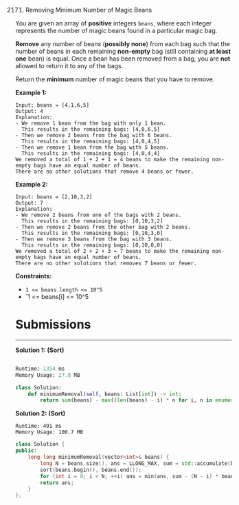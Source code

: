 2171. Removing Minimum Number of Magic Beans

You are given an array of **positive** integers `beans`, where each integer represents the number of magic beans found in a particular magic bag.

**Remove** any number of beans (**possibly none**) from each bag such that the number of beans in each remaining **non-empty** bag (still containing **at least one** bean) is equal. Once a bean has been removed from a bag, you are **not** allowed to return it to any of the bags.

Return the **minimum** number of magic beans that you have to remove.

 

**Example 1:**
```
Input: beans = [4,1,6,5]
Output: 4
Explanation: 
- We remove 1 bean from the bag with only 1 bean.
  This results in the remaining bags: [4,0,6,5]
- Then we remove 2 beans from the bag with 6 beans.
  This results in the remaining bags: [4,0,4,5]
- Then we remove 1 bean from the bag with 5 beans.
  This results in the remaining bags: [4,0,4,4]
We removed a total of 1 + 2 + 1 = 4 beans to make the remaining non-empty bags have an equal number of beans.
There are no other solutions that remove 4 beans or fewer.
```

**Example 2:**
```
Input: beans = [2,10,3,2]
Output: 7
Explanation:
- We remove 2 beans from one of the bags with 2 beans.
  This results in the remaining bags: [0,10,3,2]
- Then we remove 2 beans from the other bag with 2 beans.
  This results in the remaining bags: [0,10,3,0]
- Then we remove 3 beans from the bag with 3 beans. 
  This results in the remaining bags: [0,10,0,0]
We removed a total of 2 + 2 + 3 = 7 beans to make the remaining non-empty bags have an equal number of beans.
There are no other solutions that removes 7 beans or fewer.
```

**Constraints:**

* `1 <= beans.length <= 10^5`
* `1 <= beans[i] <= 10^5

# Submissions
---
**Solution 1: (Sort)**
```
```
```python
Runtime: 1354 ms
Memory Usage: 27.8 MB
```
```python
class Solution:
    def minimumRemoval(self, beans: List[int]) -> int:
        return sum(beans) - max((len(beans) - i) * n for i, n in enumerate(sorted(beans)))
```

**Solution 2: (Sort)**
```
Runtime: 491 ms
Memory Usage: 100.7 MB
```
```c++
class Solution {
public:
    long long minimumRemoval(vector<int>& beans) {
        long N = beans.size(), ans = LLONG_MAX, sum = std::accumulate(beans.begin(), beans.end(), 0L);
        sort(beans.begin(), beans.end());
        for (int i = 0; i < N; ++i) ans = min(ans, sum - (N - i) * beans[i]);
        return ans;
    }
};
```
